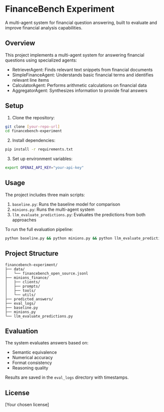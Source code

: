 # FinanceBench Experiment

A multi-agent system for financial question answering, built to evaluate and improve financial analysis capabilities.

## Overview

This project implements a multi-agent system for answering financial questions using specialized agents:
- RetrieverAgent: Finds relevant text snippets from financial documents
- SimpleFinanceAgent: Understands basic financial terms and identifies relevant line items
- CalculatorAgent: Performs arithmetic calculations on financial data
- AggregatorAgent: Synthesizes information to provide final answers

## Setup

1. Clone the repository:
```bash
git clone [your-repo-url]
cd financebench-experiment
```

2. Install dependencies:
```bash
pip install -r requirements.txt
```

3. Set up environment variables:
```bash
export OPENAI_API_KEY="your-api-key"
```

## Usage

The project includes three main scripts:

1. `baseline.py`: Runs the baseline model for comparison
2. `minions.py`: Runs the multi-agent system
3. `llm_evaluate_predictions.py`: Evaluates the predictions from both approaches

To run the full evaluation pipeline:
```bash
python baseline.py && python minions.py && python llm_evaluate_predictions.py
```

## Project Structure

```
financebench-experiment/
├── data/
│   └── financebench_open_source.jsonl
├── minions_finance/
│   ├── clients/
│   ├── prompts/
│   ├── tools/
│   └── utils/
├── predicted_answers/
├── eval_logs/
├── baseline.py
├── minions.py
└── llm_evaluate_predictions.py
```

## Evaluation

The system evaluates answers based on:
- Semantic equivalence
- Numerical accuracy
- Format consistency
- Reasoning quality

Results are saved in the `eval_logs` directory with timestamps.

## License

[Your chosen license]
